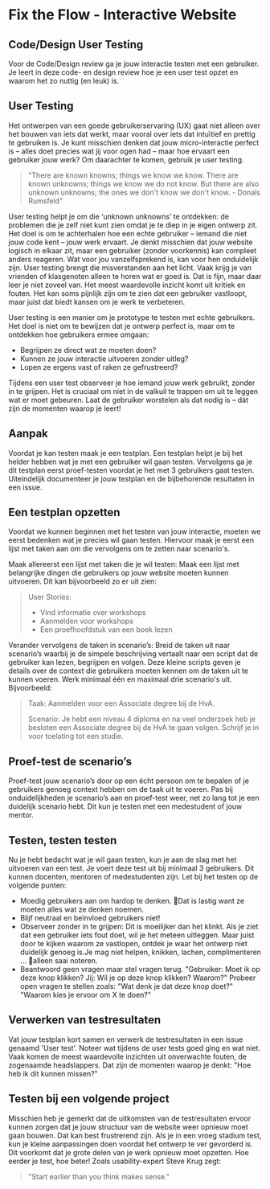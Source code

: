 # Fix the Flow - Interactive Website

## Code/Design User Testing

Voor de Code/Design review ga je jouw interactie testen met een gebruiker. Je leert in deze code- en design review hoe je een user test opzet en waarom het zo nuttig (en leuk) is. 

## User Testing
Het ontwerpen van een goede gebruikerservaring (UX) gaat niet alleen over het bouwen van iets dat werkt, maar vooral over iets dat intuïtief en prettig te gebruiken is. Je kunt misschien denken dat jouw micro-interactie perfect is – alles doet precies wat jij voor ogen had – maar hoe ervaart een gebruiker jouw werk? Om daarachter te komen, gebruik je user testing.

> "There are known knowns; things we know we know. There are known unknowns; things we know we do not know. But there are also unknown unknowns; the ones we don't know we don't know. - Donals Rumsfeld"

User testing helpt je om die ‘unknown unknowns’ te ontdekken: de problemen die je zelf niet kunt zien omdat je te diep in je eigen ontwerp zit. Het doel is om te achterhalen hoe een echte gebruiker – iemand die niet jouw code kent – jouw werk ervaart. Je denkt misschien dat jouw website logisch in elkaar zit, maar een gebruiker (zonder voorkennis) kan compleet anders reageren. Wat voor jou vanzelfsprekend is, kan voor hen onduidelijk zijn. User testing brengt die misverstanden aan het licht. Vaak krijg je van vrienden of klasgenoten alleen te horen wat er goed is. Dat is fijn, maar daar leer je niet zoveel van. Het meest waardevolle inzicht komt uit kritiek en fouten. Het kan soms pijnlijk zijn om te zien dat een gebruiker vastloopt, maar juist dat biedt kansen om je werk te verbeteren.

User testing is een manier om je prototype te testen met echte gebruikers. Het doel is niet om te bewijzen dat je ontwerp perfect is, maar om te ontdekken hoe gebruikers ermee omgaan:

- Begrijpen ze direct wat ze moeten doen?
- Kunnen ze jouw interactie uitvoeren zonder uitleg?
- Lopen ze ergens vast of raken ze gefrustreerd?

Tijdens een user test observeer je hoe iemand jouw werk gebruikt, zonder in te grijpen. Het is cruciaal om niet in de valkuil te trappen om uit te leggen wat er moet gebeuren. Laat de gebruiker worstelen als dat nodig is – dát zijn de momenten waarop je leert!

## Aanpak
Voordat je kan testen maak je een testplan. Een testplan helpt je bij het helder hebben wat je met een gebruiker wil gaan testen. Vervolgens ga je dit testplan eerst proef-testen voordat je het met 3 gebruikers gaat testen. Uiteindelijk documenteer je jouw testplan en de bijbehorende resultaten in een issue.

## Een testplan opzetten
Voordat we kunnen beginnen met het testen van jouw interactie, moeten we eerst bedenken wat je precies wil gaan testen. Hiervoor maak je eerst een lijst met taken aan om die vervolgens om te zetten naar scenario's. 

Maak allereerst een lijst met taken die je wil testen: Maak een lijst met belangrijke dingen die gebruikers op jouw website moeten kunnen uitvoeren. Dit kan bijvoorbeeld zo er uit zien:


> User Stories:
> - Vind informatie over workshops
> - Aanmelden voor workshops
> - Een proefhoofdstuk van een boek lezen

Verander vervolgens de taken in scenario’s: Breid de taken uit naar scenario’s waarbij je de simpele beschrijving vertaalt naar een script dat de gebruiker kan lezen, begrijpen en volgen. Deze kleine scripts geven je details over de context die gebruikers moeten kennen om de taken uit te kunnen voeren. Werk minimaal één en maximaal drie scenario's uit. Bijvoorbeeld:


> Taak: Aanmelden voor een Associate degree bij de HvA.
> 
> Scenario: Je hebt een niveau 4 diploma en na veel onderzoek heb je besloten een Associate degree bij de HvA te gaan volgen. Schrijf je in voor toelating tot een studie.


## Proef-test de scenario’s
Proef-test jouw scenario’s door op een écht persoon om te bepalen of je gebruikers genoeg context hebben om de taak uit te voeren. Pas bij onduidelijkheden je scenario’s aan en proef-test weer, net zo lang tot je een duidelijk scenario hebt. Dit kun je testen met een medestudent of jouw mentor. 


## Testen, testen testen
Nu je hebt bedacht wat je wil gaan testen, kun je aan de slag met het uitvoeren van een test. Je voert deze test uit bij minimaal 3 gebruikers. Dit kunnen docenten, mentoren of medestudenten zijn. Let bij het testen op de volgende punten:
- Moedig gebruikers aan om hardop te denken. Dat is lastig want ze moeten alles wat ze denken noemen.
- Blijf neutraal en beïnvloed gebruikers niet! 
- Observeer zonder in te grijpen: Dit is moeilijker dan het klinkt. Als je ziet dat een gebruiker iets fout doet, wil je het meteen uitleggen. Maar juist door te kijken waarom ze vastlopen, ontdek je waar het ontwerp niet duidelijk genoeg is.Je mag niet helpen, knikken, lachen, complimenteren … alleen saai noteren.
- Beantwoord geen vragen maar stel vragen terug. "Gebruiker: Moet ik op deze knop klikken? Jij: Wil je op deze knop klikken? Waarom?" Probeer open vragen te stellen zoals: "Wat denk je dat deze knop doet?"
"Waarom kies je ervoor om X te doen?"

<!-- 
![image](https://github.com/user-attachments/assets/3decb608-a7be-4aea-ac98-66854673314a)
![image](https://github.com/user-attachments/assets/30a136b7-2c46-468f-a4a2-5ee184ac257f)
![image](https://github.com/user-attachments/assets/115a1de3-5e55-4af9-af9b-742433d78002)

-->
	
## Verwerken van testresultaten
Vat jouw testplan kort samen en verwerk de testresultaten in een issue genaamd 'User test'. Noteer wat tijdens de user tests goed ging en wat niet. Vaak komen de meest waardevolle inzichten uit onverwachte fouten, de zogenaamde headslappers. Dat zijn de momenten waarop je denkt: "Hoe heb ik dit kunnen missen?"


## Testen bij een volgende project
Misschien heb je gemerkt dat de uitkomsten van de testresultaten ervoor kunnen zorgen dat je jouw structuur van de website weer opnieuw moet gaan bouwen. Dat kan best frustrerend zijn. Als je in een vroeg stadium test, kun je kleine aanpassingen doen voordat het ontwerp te ver gevorderd is. Dit voorkomt dat je grote delen van je werk opnieuw moet opzetten. Hoe eerder je test, hoe beter! Zoals usability-expert Steve Krug zegt:

> "Start earlier than you think makes sense."



